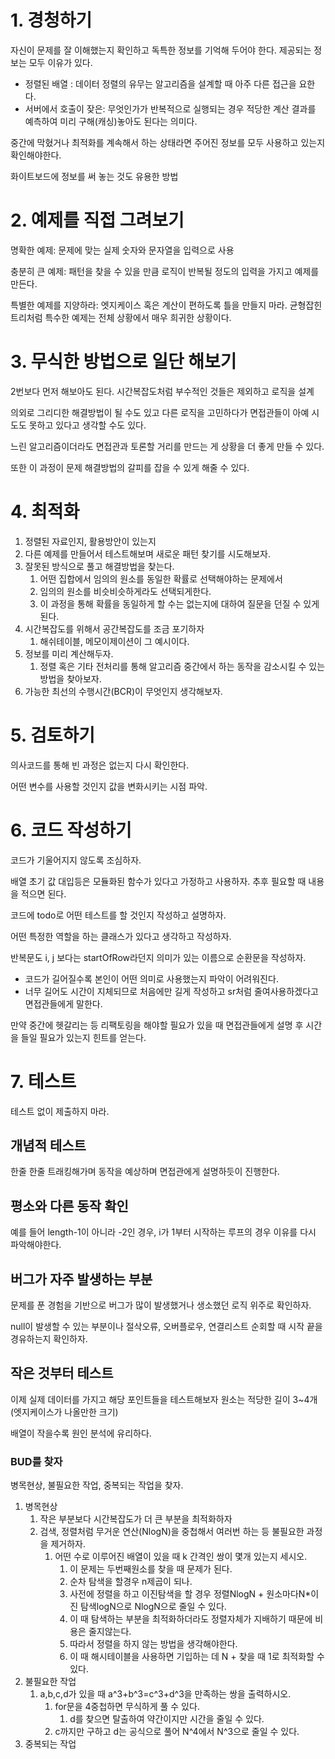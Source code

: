 # 1. 경청하기

자신이 문제를 잘 이해했는지 확인하고 독특한 정보를 기억해 두어야 한다. 제공되는 정보는 모두 이유가 있다.

-   정렬된 배열 : 데이터 정렬의 유무는 알고리즘을 설계할 때 아주 다른 접근을 요한다.
-   서버에서 호출이 잦은: 무엇인가가 반복적으로 실행되는 경우 적당한 계산 결과를 예측하여 미리 구해(캐싱)놓아도 된다는 의미다.

중간에 막혔거나 최적화를 계속해서 하는 상태라면 주어진 정보를 모두 사용하고 있는지 확인해야한다.

화이트보드에 정보를 써 놓는 것도 유용한 방법

# 2. 예제를 직접 그려보기

명확한 예제: 문제에 맞는 실제 숫자와 문자열을 입력으로 사용

충분히 큰 예제: 패턴을 찾을 수 있을 만큼 로직이 반복될 정도의 입력을 가지고 예제를 만든다.

특별한 예제를 지양하라: 엣지케이스 혹은 계산이 편하도록 틀을 만들지 마라. 균형잡힌 트리처럼 특수한 예제는 전체 상황에서 매우 희귀한 상황이다.

# 3. 무식한 방법으로 일단 해보기

2번보다 먼저 해보아도 된다. 시간복잡도처럼 부수적인 것들은 제외하고 로직을 설계

의외로 그리디한 해결방법이 될 수도 있고 다른 로직을 고민하다가 면접관들이 아예 시도도 못하고 있다고 생각할 수도 있다.

느린 알고리즘이더라도 면접관과 토론할 거리를 만드는 게 상황을 더 좋게 만들 수 있다.

또한 이 과정이 문제 해결방법의 갈피를 잡을 수 있게 해줄 수 있다.

# 4. 최적화

1.  정렬된 자료인지, 활용방안이 있는지
2.  다른 예제를 만들어서 테스트해보며 새로운 패턴 찾기를 시도해보자.
3.  잘못된 방식으로 풀고 해결방법을 찾는다.
    1.  어떤 집합에서 임의의 원소를 동일한 확률로 선택해야하는 문제에서
    2.  임의의 원소를 비슷비슷하게라도 선택되게한다.
    3.  이 과정을 통해 확률을 동일하게 할 수는 없는지에 대하여 질문을 던질 수 있게 된다.
4.  시간복잡도를 위해서 공간복잡도를 조금 포기하자
    1.  해쉬테이블, 메모이제이션이 그 예시이다.
5.  정보를 미리 계산해두자.
    1.  정렬 혹은 기타 전처리를 통해 알고리즘 중간에서 하는 동작을 감소시킬 수 있는 방법을 찾아보자.
6.  가능한 최선의 수행시간(BCR)이 무엇인지 생각해보자.

# 5. 검토하기

의사코드를 통해 빈 과정은 없는지 다시 확인한다.

어떤 변수를 사용할 것인지 값을 변화시키는 시점 파악.

# 6. 코드 작성하기

코드가 기울어지지 않도록 조심하자.

배열 초기 값 대입등은 모듈화된 함수가 있다고 가정하고 사용하자. 추후 필요할 때 내용을 적으면 된다.

코드에 todo로 어떤 테스트를 할 것인지 작성하고 설명하자.

어떤 특정한 역할을 하는 클래스가 있다고 생각하고 작성하자.

반복문도 i, j 보다는 startOfRow라던지 의미가 있는 이름으로 순환문을 작성하자.

-   코드가 길어질수록 본인이 어떤 의미로 사용했는지 파악이 어려워진다.
-   너무 길어도 시간이 지체되므로 처음에만 길게 작성하고 sr처럼 줄여사용하겠다고 면접관들에게 말한다.

만약 중간에 헷갈리는 등 리팩토링을 해야할 필요가 있을 때 면접관들에게 설명 후 시간을 들일 필요가 있는지 힌트를 얻는다.

# 7. 테스트

테스트 없이 제출하지 마라.

## 개념적 테스트

한줄 한줄 트래킹해가며 동작을 예상하며 면접관에게 설명하듯이 진행한다.

## 평소와 다른 동작 확인

예를 들어 length-1이 아니라 -2인 경우, i가 1부터 시작하는 루프의 경우 이유를 다시 파악해야한다.

## 버그가 자주 발생하는 부분

문제를 푼 경험을 기반으로 버그가 많이 발생했거나 생소했던 로직 위주로 확인하자.

null이 발생할 수 있는 부분이나 절삭오류, 오버플로우, 연결리스트 순회할 때 시작 끝을 경유하는지 확인하자.

## 작은 것부터 테스트

이제 실제 데이터를 가지고 해당 포인트들을 테스트해보자 원소는 적당한 길이 3~4개(엣지케이스가 나올만한 크기)

배열이 작을수록 원인 분석에 유리하다.

### BUD를 찾자

병목현상, 불필요한 작업, 중복되는 작업을 찾자.

1.  병목현상
    1.  작은 부분보다 시간복잡도가 더 큰 부분을 최적화하자
    2.  검색, 정렬처럼 무거운 연산(NlogN)을 중첩해서 여러번 하는 등 불필요한 과정을 제거하자.
        1.  어떤 수로 이루어진 배열이 있을 때 k 간격인 쌍이 몇개 있는지 세시오.
            1.  이 문제는 두번째원소를 찾을 때 문제가 된다.
            2.  순차 탐색을 할경우 n제곱이 되나.
            3.  사전에 정렬을 하고 이진탐색을 할 경우 정렬NlogN + 원소마다N*이진 탐색logN으로 NlogN으로 줄일 수 있다.
            4.  이 때 탐색하는 부분을 최적화하더라도 정렬자체가 지배하기 때문에 비용은 줄지않는다.
            5.  따라서 정렬을 하지 않는 방법을 생각해야한다.
            6.  이 때 해시테이블을 사용하면 기입하는 데 N + 찾을 때 1로 최적화할 수 있다.
2.  불필요한 작업
    1.  a,b,c,d가 있을 때 a^3+b^3=c^3+d^3을 만족하는 쌍을 출력하시오.
        1.  for문을 4중첩하면 무식하게 풀 수 있다.
            1.  d를 찾으면 탈출하여 약간이지만 시간을 줄일 수 있다.
        2.  c까지만 구하고 d는 공식으로 풀어 N^4에서 N^3으로 줄일 수 있다.
3.  중복되는 작업